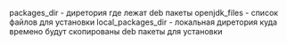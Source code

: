packages_dir - диретория где лежат deb пакеты
openjdk_files - список файлов для установки
local_packages_dir - локальная диретория куда времено будут скопированы deb пакеты для установки